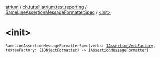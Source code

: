 [atrium](../../index.md) / [ch.tutteli.atrium.test.reporting](../index.md) / [SameLineAssertionMessageFormatterSpec](index.md) / [&lt;init&gt;](.)

# &lt;init&gt;

`SameLineAssertionMessageFormatterSpec(verbs: `[`IAssertionVerbFactory`](../../ch.tutteli.atrium.test/-i-assertion-verb-factory/index.md)`, testeeFactory: (`[`IObjectFormatter`](../../ch.tutteli.atrium.reporting/-i-object-formatter/index.md)`) -> `[`IAssertionMessageFormatter`](../../ch.tutteli.atrium.reporting/-i-assertion-message-formatter/index.md)`)`